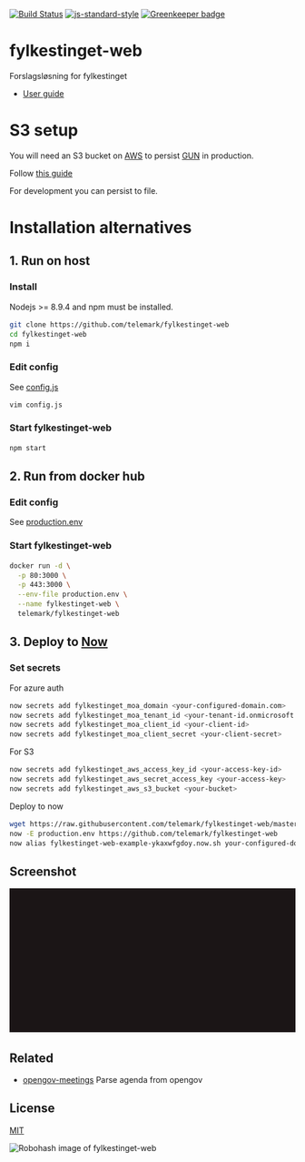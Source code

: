 [![Build Status](https://travis-ci.org/telemark/fylkestinget-web.svg?branch=master)](https://travis-ci.org/telemark/fylkestinget-web)
[![js-standard-style](https://img.shields.io/badge/code%20style-standard-brightgreen.svg?style=flat)](https://github.com/feross/standard)
[![Greenkeeper badge](https://badges.greenkeeper.io/telemark/fylkestinget-web.svg)](https://greenkeeper.io/)

# fylkestinget-web

Forslagsløsning for fylkestinget

- [User guide](docs/userguide.md)

# S3 setup

You will need an S3 bucket on [AWS](https://aws.amazon.com) to persist [GUN](https://github.com/amark/gun) in production.

Follow [this guide](http://gun.js.org/docs/Using-Amazon-S3-for-Storage)

For development you can persist to file.

# Installation alternatives

## 1. Run on host

### Install

Nodejs >= 8.9.4 and npm must be installed.

```sh
git clone https://github.com/telemark/fylkestinget-web
cd fylkestinget-web
npm i
```

### Edit config

See [config.js](config.js)

```sh
vim config.js
```

### Start fylkestinget-web
```sh
npm start
```

## 2. Run from docker hub

### Edit config

See [production.env](production.env)

### Start fylkestinget-web

```sh
docker run -d \
  -p 80:3000 \
  -p 443:3000 \
  --env-file production.env \
  --name fylkestinget-web \
  telemark/fylkestinget-web
```

## 3. Deploy to [Now](https://zeit.co/now)

### Set secrets

For azure auth

```sh
now secrets add fylkestinget_moa_domain <your-configured-domain.com>
now secrets add fylkestinget_moa_tenant_id <your-tenant-id.onmicrosoft.com>
now secrets add fylkestinget_moa_client_id <your-client-id>
now secrets add fylkestinget_moa_client_secret <your-client-secret>
```

For S3

```sh
now secrets add fylkestinget_aws_access_key_id <your-access-key-id>
now secrets add fylkestinget_aws_secret_access_key <your-access-key>
now secrets add fylkestinget_aws_s3_bucket <your-bucket>
```

Deploy to now
```sh
wget https://raw.githubusercontent.com/telemark/fylkestinget-web/master/production.env
now -E production.env https://github.com/telemark/fylkestinget-web
now alias fylkestinget-web-example-ykaxwfgdoy.now.sh your-configured-domain.com
```

## Screenshot

![Screenshot](static/fylkestinget-preview.gif "Screenshot of fylkestinget")

## Related

- [opengov-meetings](https://github.com/zrrrzzt/opengov-meetings) Parse agenda from opengov

## License

[MIT](LICENSE)

![Robohash image of fylkestinget-web](https://robots.kebabstudios.party/fylkestinget-web.png "Robohash image of fylkestinget-web")
